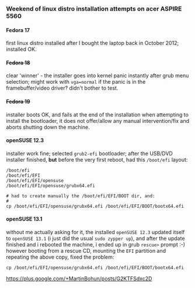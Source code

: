 ### Weekend of linux distro installation attempts on acer ASPIRE 5560

#### Fedora 17
first linux distro installed after I bought the laptop back in October 2012; installed OK.

#### ~~Fedora 18~~
clear 'winner' - the installer goes into kernel panic instantly after grub menu selection; might work with `vga=normal` if the panic is in the framebuffer/video driver? didn't bother to test.  

#### ~~Fedora 19~~
installer boots OK, and fails at the end of the installation when attempting to install the bootloader, it does not offer/allow any manual intervention/fix and aborts shutting down the machine.

#### openSUSE 12.3
installer work fine; selected `grub2-efi` bootloader; after the USB/DVD installer finished, **but** before the very first reboot, had this `/boot/efi` layout:
```
/boot/efi
/boot/efi/EFI
/boot/efi/EFI/opensuse
/boot/efi/EFI/opensuse/grubx64.efi

# had to create manually the /boot/efi/EFI/BOOT dir, and:
#
cp /boot/efi/EFI/opensuse/grubx64.efi /boot/efi/EFI/BOOT/bootx64.efi
```

#### openSUSE 13.1
without me actually asking for it, the installed `openSUSE 12.3` updated itself to `openSUSE 13.1` (i just did the usual `sudo zypper up`),
and after the update finished and i rebooted the machine, i ended up in grub `rescue>` prompt :-) 
however booting from a rescue CD, mounting the `EFI` partition and repeating the above copy, fixed the problem:
```
cp /boot/efi/EFI/opensuse/grubx64.efi /boot/efi/EFI/BOOT/bootx64.efi
```

https://plus.google.com/+MartinBohun/posts/G2KTFSdxc2D
